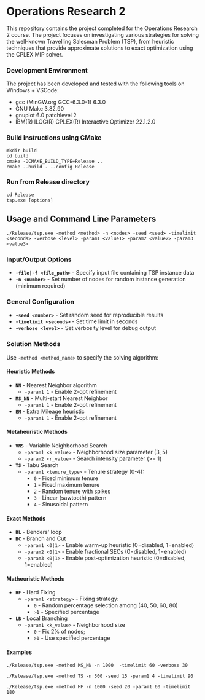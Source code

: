 # Operations Research 2

This repository contains the project completed for the Operations Research 2 course. 
The project focuses on investigating various strategies for solving the well-known Travelling Salesman Problem (TSP), from heuristic techniques that provide approximate solutions to exact optimization using the CPLEX MIP solver.

### Development Environment

The project has been developed and tested with the following tools on Windows + VSCode:

- gcc (MinGW\.org GCC-6.3.0-1) 6.3.0
- GNU Make 3.82.90
- gnuplot 6.0 patchlevel 2
- IBM(R) ILOG(R) CPLEX(R) Interactive Optimizer 22.1.2.0


### Build instructions using CMake

```
mkdir build
cd build
cmake -DCMAKE_BUILD_TYPE=Release ..
cmake --build . --config Release
```

### Run from Release directory

```
cd Release
tsp.exe [options]
```

## Usage and Command Line Parameters

```
./Release/tsp.exe -method <method> -n <nodes> -seed <seed> -timelimit <seconds> -verbose <level> -param1 <value1> -param2 <value2> -param3 <value3>
```

### Input/Output Options

- **`-file|-f <file_path>`** - Specify input file containing TSP instance data
- **`-n <number>`** - Set number of nodes for random instance generation (minimum required)

### General Configuration

- **`-seed <number>`** - Set random seed for reproducible results
- **`-timelimit <seconds>`** - Set time limit in seconds 
- **`-verbose <level>`** - Set verbosity level for debug output

### Solution Methods

Use `-method <method_name>` to specify the solving algorithm:

#### Heuristic Methods

- **`NN`** - Nearest Neighbor algorithm
  - `-param1 1` - Enable 2-opt refinement
- **`MS_NN`** - Multi-start Nearest Neighbor
  - `-param1 1` - Enable 2-opt refinement
- **`EM`** - Extra Mileage heuristic
  - `-param1 1` - Enable 2-opt refinement

#### Metaheuristic Methods

- **`VNS`** - Variable Neighborhood Search
  - `-param1 <k_value>` - Neighborhood size parameter (3, 5)
  - `-param2 <r_value>` - Search intensity parameter (>= 1)
- **`TS`** - Tabu Search
  - `-param1 <tenure_type>` - Tenure strategy (0-4):
    - `0` - Fixed minimum tenure
    - `1` - Fixed maximum tenure
    - `2` - Random tenure with spikes
    - `3` - Linear (sawtooth) pattern
    - `4` - Sinusoidal pattern

#### Exact Methods

- **`BL`** - Benders' loop
- **`BC`** - Branch and Cut
  - `-param1 <0|1>` - Enable warm-up heuristic (0=disabled, 1=enabled)
  - `-param2 <0|1>` - Enable fractional SECs (0=disabled, 1=enabled)
  - `-param3 <0|1>` - Enable post-optimization heuristic (0=disabled, 1=enabled)

#### Matheuristic Methods

- **`HF`** - Hard Fixing
  - `-param1 <strategy>` - Fixing strategy:
    - `0` - Random percentage selection among (40, 50, 60, 80)
    - `>1` - Specified percentage
- **`LB`** - Local Branching
  - `-param1 <k_value>` - Neighborhood size
    - `0` - Fix 2% of nodes;
    - `>1` - Use specified percentage

#### Examples

```
./Release/tsp.exe -method MS_NN -n 1000  -timelimit 60 -verbose 30
```
```
./Release/tsp.exe -method TS -n 500 -seed 15 -param1 4 -timelimit 90
```
```
./Release/tsp.exe -method HF -n 1000 -seed 20 -param1 60 -timelimit 180
```
